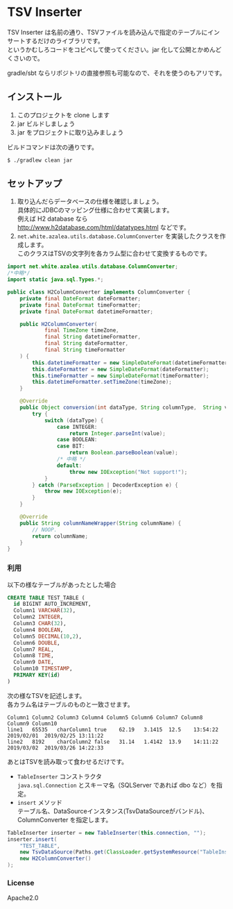 # TSV Inserter

TSV Inserter は名前の通り、TSVファイルを読み込んで指定のテーブルにインサートするだけのライブラリです。  
というかむしろコードをコピペして使ってください。jar 化して公開とかめんどくさいので。

gradle/sbt ならリポジトリの直接参照も可能なので、それを使うのもアリです。


## インストール

1. このプロジェクトを clone します
2. jar ビルドしましょう
3. jar をプロジェクトに取り込みましょう

ビルドコマンドは次の通りです。

```sh
$ ./gradlew clean jar
```


## セットアップ

1. 取り込んだらデータベースの仕様を確認しましょう。  
   具体的にJDBCのマッピング仕様に合わせて実装します。  
   例えば H2 database なら http://www.h2database.com/html/datatypes.html などです。
2. `net.white.azalea.utils.database.ColumnConverter` を実装したクラスを作成します。  
   このクラスはTSVの文字列を各カラム型に合わせて変換するものです。
```java
import net.white.azalea.utils.database.ColumnConverter;
/*中略*/
import static java.sql.Types.*;

public class H2ColumnConverter implements ColumnConverter {
    private final DateFormat dateFormatter;
    private final DateFormat timeFormatter;
    private final DateFormat datetimeFormatter;

    public H2ColumnConverter(
            final TimeZone timeZone,
            final String datetimeFormatter,
            final String dateFormatter,
            final String timeFormatter
    ) {
        this.datetimeFormatter = new SimpleDateFormat(datetimeFormatter);
        this.dateFormatter = new SimpleDateFormat(dateFormatter);
        this.timeFormatter = new SimpleDateFormat(timeFormatter);
        this.datetimeFormatter.setTimeZone(timeZone);
    }

    @Override
    public Object conversion(int dataType, String columnType,  String value) throws IOException {
        try {
            switch (dataType) {
                case INTEGER:
                    return Integer.parseInt(value);
                case BOOLEAN:
                case BIT:
                    return Boolean.parseBoolean(value);
                /* 中略 */
                default:
                    throw new IOException("Not support!");
            }
        } catch (ParseException | DecoderException e) {
            throw new IOException(e);
        }
    }

    @Override
    public String columnNameWrapper(String columnName) {
        // NOOP.
        return columnName;
    }
}
```

### 利用

以下の様なテーブルがあったとした場合

```sql
CREATE TABLE TEST_TABLE (
  id BIGINT AUTO_INCREMENT, 
  Column1 VARCHAR(32), 
  Column2 INTEGER, 
  Column3 CHAR(32), 
  Column4 BOOLEAN, 
  Column5 DECIMAL(10,2), 
  Column6 DOUBLE, 
  Column7 REAL, 
  Column8 TIME,
  Column9 DATE,
  Column10 TIMESTAMP, 
  PRIMARY KEY(id)
)
```

次の様なTSVを記述します。  
各カラム名はテーブルのものと一致させます。

```tsv
Column1	Column2	Column3	Column4	Column5	Column6	Column7	Column8	Column9	Column10
line1	65535	charColumn1	true	62.19	3.1415	12.5	13:54:22	2019/02/01	2019/02/25 13:11:22
line2	8192	charColumn2	false	31.14	1.4142	13.9	14:11:22	2019/03/02	2019/03/26 14:22:33
```

あとはTSVを読み取って食わせるだけです。  

* `TableInserter` コンストラクタ  
  `java.sql.Connection` とスキーマ名（SQLServer であれば dbo など）を指定。
* `insert` メソッド  
  テーブル名、DataSourceインスタンス(TsvDataSourceがバンドル)、ColumnConverter を指定します。

```java
TableInserter inserter = new TableInserter(this.connection, "");
inserter.insert(
	"TEST_TABLE",
	new TsvDataSource(Paths.get(ClassLoader.getSystemResource("TableInserterTest.tsv").toURI()), "UTF-8"),
	new H2ColumnConverter()
);
```

### License

Apache2.0